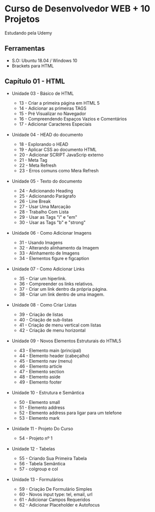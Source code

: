# Curso de Desenvolvedor WEB + 10 Projetos<br>
<p>Estudando pela Udemy</p>

## Ferramentas

<ul>
	<li type = "square"> S.O: Ubuntu 18.04 / Windows 10</li>
	<li type = "square"> Brackets para HTML </li>

</ul>

## Capítulo 01 - HTML

<ul>
    <li> Unidade 03 - Básico de HTML</li>
    <ul>
        <li type = "circle"> 13 - Criar a primeira página em HTML 5 </li>
        <li type = "circle"> 14 - Adicionar as primeiras TAGS </li>
        <li type = "circle"> 15 - Pré Visualizar no Navegador </li>
        <li type = "circle"> 16 - Compreendendo Espaços Vazios e Comentários </li>
        <li type = "circle"> 17 - Adicionar Caracteres Especiais </li>
    </ul>
    <br>
    <li> Unidade 04 - HEAD do documento</li>
    <ul>
        <li type = "circle"> 18 - Explorando o HEAD </li>
        <li type = "circle"> 19 - Aplicar CSS ao documento HTML </li>
        <li type = "circle"> 20 - Adicionar SCRIPT JavaScrip externo </li>
        <li type = "circle"> 21 - Meta Tag </li>
        <li type = "circle"> 22 - Meta Refresh </li>
        <li type = "circle"> 23 - Erros comuns como  Mera Refresh </li>
    </ul>
    <br>
    <li> Unidade 05 - Texto do documento</li>
    <ul>
        <li type = "circle"> 24 - Adicionando Heading </li>
        <li type = "circle"> 25 - Adicionando Parágrafo </li>
        <li type = "circle"> 26 - Line Break </li>
        <li type = "circle"> 27 - Usar Uma Marcação </li>
        <li type = "circle"> 28 - Trabalho Com Lista </li>
        <li type = "circle"> 29 - Usar as Tags "i" e "em" </li>
        <li type = "circle"> 30 - Usar as Tags "b" e "strong" </li>
    </ul>
    <br>
    <li> Unidade 06 - Como Adicionar Imagens</li>
    <ul>
        <li type = "circle"> 31 - Usando Imagens </li>
        <li type = "circle"> 32 - Alterando alinhamento da Imagem </li>
        <li type = "circle"> 33 - Alinhamento de Imagens </li>
        <li type = "circle"> 34 - Elementos figure e figcaption </li>
    </ul>
    <br>
    <li> Unidade 07 - Como Adicionar Links</li>
    <ul>
        <li type = "circle"> 35 - Criar um hiperlink.</li>
        <li type = "circle"> 36 - Compreender os links relativos.</li>
        <li type = "circle"> 37 - Criar um link dentro da própria página.</li>
        <li type = "circle"> 38 - Criar um link dentro de uma imagem.</li>
    </ul>
    <br>
    <li> Unidade 08 - Como Criar Listas</li>
    <ul>
        <li type = "circle"> 39 - Criação de listas</li>
        <li type = "circle"> 40 - Criação de sub-listas</li>
        <li type = "circle"> 41 - Criação de menu vertical com listas</li>
        <li type = "circle"> 42 - Criação de menu horizontal</li>
    </ul>
    <br>
    <li> Unidade 09 - Novos Elementos Estruturais do HTML5</li>
    <ul>
        <li type = "circle"> 43 - Elemento main (principal)</li>
        <li type = "circle"> 44 - Elemento header (cabeçalho)</li>
        <li type = "circle"> 45 - Elemento nav (menu)</li>
        <li type = "circle"> 46 - Elemento article</li>
        <li type = "circle"> 47 - Elemento section</li>
        <li type = "circle"> 48 - Elemento aside</li>
        <li type = "circle"> 49 - Elemento footer</li>
    </ul>
    <br>
    <li> Unidade 10 - Estrutura e Semântica</li>
    <ul>
        <li type = "circle"> 50 - Elemento small</li>
        <li type = "circle"> 51 - Elemento address</li>
        <li type = "circle"> 52 - Elemento address para ligar para um telefone</li>
        <li type = "circle"> 53 - Elemento mark</li>
    </ul>
    <br>
       <li> Unidade 11 - Projeto Do Curso</li>
    <ul>
        <li type = "circle"> 54 - Projeto nº 1</li>
    </ul>
    <br>
       <li> Unidade 12 - Tabelas</li>
    <ul>
        <li type = "circle"> 55 - Criando Sua Primeira Tabela</li>
        <li type = "circle"> 56 - Tabela Semântica</li>
        <li type = "circle"> 57 - colgroup e col</li>
    </ul>
    <br>
       <li> Unidade 13 - Formulários</li>
    <ul>
        <li type = "circle"> 59 - Criação De Formulário Simples</li>
        <li type = "circle"> 60 - Novos input type: tel, email, url</li>
        <li type = "circle"> 61 - Adicionar Campos Requeridos</li>
        <li type = "circle"> 62 - Adicionar Placeholder e Autofocus</li>
    </ul>

</ul>